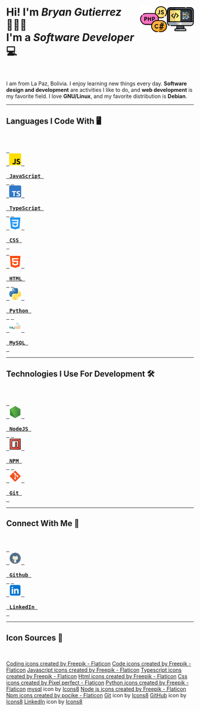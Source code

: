 <h1 align="left">
  <img src="icons/code.png" title="code" alt="computer image" align="right"  width="72"/>
  <img src="icons/coding-language.png" title="programming languages" alt="programming languages" align="right"  width="72"/>
  Hi! I'm <em>Bryan Gutierrez</em> 🙋🏻‍♂️<br/>
  I'm a <em>Software Developer</em> 💻
</h1>

<br/>

I am from La Paz, Bolivia. I enjoy learning new things every day. **Software design and development** are activities I like to do, and **web development** is my favorite field. I love **GNU/Linux**, and my favorite distribution is **Debian**.

---

## Languages I Code With 🖥️

<br/>

[<kbd align="center"> <br> <img src="icons/js.png" title="JavaScript" alt="JavaScript logo" width="32"/> <br><br> **JavaScript** <br> </kbd>][jsLink] 
[<kbd align="center"> <br> <img src="icons/typescript.png" title="TypeScript" alt="TypeScript logo" width="32"/> <br><br> **TypeScript** <br> </kbd>][typescriptLink] 
[<kbd align="center"> <br> <img src="icons/css-3.png" title="CSS" alt="CSS logo" width="32"/> <br><br> **CSS** <br> </kbd>][cssLink]  
[<kbd align="center"> <br> <img src="icons/html-5.png" title="HTML" alt="HTML logo" width="32"/> <br><br> **HTML** <br> </kbd>][htmlLink] 
[<kbd align="center"> <br> <img src="icons/python.png" title="Python" alt="Python logo" width="32"/> <br><br> **Python** <br> </kbd>][pythonLink] 
[<kbd align="center"> <br> <img src="icons/mysql.png" title="MySQL" alt="MySQL logo" width="32"/> <br><br> **MySQL** <br> </kbd>][mysqlLink]  

---

## Technologies I Use For Development 🛠️

<br/>

[<kbd align="center"> <br> <img src="icons/node-js.png" title="NodeJS" alt="NodeJS logo" width="32"/> <br><br> **NodeJS** <br> </kbd>][nodejsLink]
[<kbd align="center"> <br> <img src="icons/programing.png" title="NPM" alt="NPM logo" width="32"/> <br><br> **NPM** <br> </kbd>][npmLink]
[<kbd align="center"> <br> <img src="icons/git.png" title="Git" alt="Git logo" width="32"/> <br><br> **Git** <br> </kbd>][gitLink]

---

## Connect With Me 📱

<br/>

[<kbd align="center"> <br> <img src="icons/github.png" title="Github" alt="Github logo" width="32"/> <br><br> **Github** <br> </kbd>][githubLink]
[<kbd align="center"> <br> <img src="icons/linkedin.png" title="LinkedIn" alt="LinkedIn logo" width="32"/> <br><br> **LinkedIn** <br> </kbd>][linkedinLink]

<!-------------------------------->
<!--------------Links------------->

[jsLink]: https://developer.mozilla.org/en-US/docs/Web/JavaScript
[typescriptLink]: https://www.typescriptlang.org/docs
[cssLink]: https://developer.mozilla.org/en-US/docs/Web/CSS
[htmlLink]: https://developer.mozilla.org/en-US/docs/Web/HTML
[pythonLink]: https://www.python.org/doc
[mysqlLink]: https://dev.mysql.com/doc
[nodejsLink]: https://nodejs.org/docs/latest/api
[npmLink]: https://docs.npmjs.com
[gitLink]: https://git-scm.com/doc
[githubLink]: https://github.com/BryanGuti
[linkedinLink]: https://github.com/BryanGuti

<!-------------------------------->

---

## Icon Sources 🔗

<br/>

<a href="https://www.flaticon.com/free-icons/coding" title="coding icons">Coding icons created by Freepik - Flaticon</a>
<a href="https://www.flaticon.com/free-icons/code" title="code icons">Code icons created by Freepik - Flaticon</a>
<a href="https://www.flaticon.com/free-icons/javascript" title="javascript icons">Javascript icons created by Freepik - Flaticon</a>
<a href="https://www.flaticon.com/free-icons/typescript" title="typescript icons">Typescript icons created by Freepik - Flaticon</a>
<a href="https://www.flaticon.com/free-icons/html" title="html icons">Html icons created by Freepik - Flaticon</a>
<a href="https://www.flaticon.com/free-icons/css" title="css icons">Css icons created by Pixel perfect - Flaticon</a>
<a href="https://www.flaticon.com/free-icons/python" title="python icons">Python icons created by Freepik - Flaticon</a>
<a target="_blank" href="https://icons8.com/icon/UFXRpPFebwa2/mysql-logo">mysql</a> icon by <a target="_blank" href="https://icons8.com">Icons8</a>
<a href="https://www.flaticon.com/free-icons/node-js" title="node js icons">Node js icons created by Freepik - Flaticon</a>
<a href="https://www.flaticon.com/free-icons/npm" title="npm icons">Npm icons created by pocike - Flaticon</a>
<a target="_blank" href="https://icons8.com/icon/20906/git">Git</a> icon by <a target="_blank" href="https://icons8.com">Icons8</a>
<a target="_blank" href="https://icons8.com/icon/iEBcQcM9rnZ9/github">GitHub</a> icon by <a target="_blank" href="https://icons8.com">Icons8</a>
<a target="_blank" href="https://icons8.com/icon/xuvGCOXi8Wyg/linkedin">LinkedIn</a> icon by <a target="_blank" href="https://icons8.com">Icons8</a>